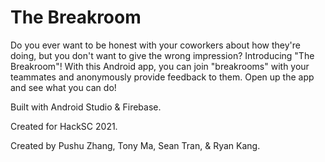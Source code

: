 # The Breakroom

Do you ever want to be honest with your coworkers about how they're doing, but you don't want to give the wrong impression? Introducing "The Breakroom"! With this Android app, you can join "breakrooms" with your teammates and anonymously provide feedback to them. Open up the app and see what you can do!

Built with Android Studio & Firebase.

Created for HackSC 2021.

Created by Pushu Zhang, Tony Ma, Sean Tran, & Ryan Kang.
